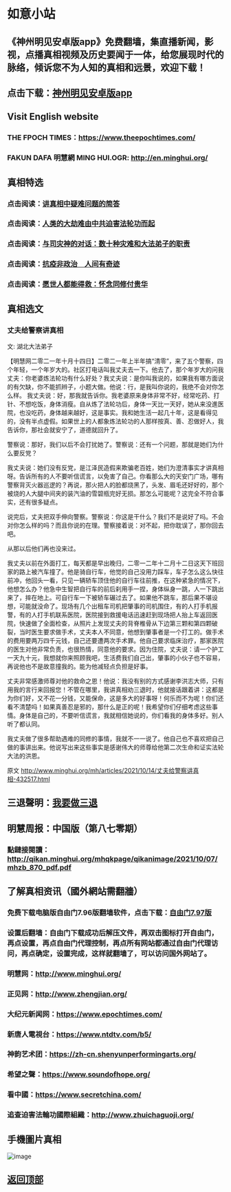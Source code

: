# 如意小站

## 《神州明见安卓版app》免费翻墙，集直播新闻，影视，点播真相视频及历史要闻于一体，给您展现时代的脉络，倾诉您不为人知的真相和远景，欢迎下载！

## 点击下载：[神州明见安卓版app](https://github.com/pinhe91/tuiguang/files/7240768/_5.1.zip)

## Visit English website

### THE FPOCH TIMES：https://www.theepochtimes.com/

### FAKUN DAFA 明慧網 MING HUI.OGR: http://en.minghui.org/

## 真相特选

### 点击阅读：[讲真相中疑难问题的简答](https://github.com/pinhe91/jcxw3/tree/main)

### 点击阅读：[人类的大劫难由中共迫害法轮功而起](https://github.com/pinhe91/jcxw4/tree/main) 

### 点击阅读：[与司灾神的对话：数十种灾难和大法弟子的职责](https://github.com/pinhe91/jcxw1/tree/main) 

### 点击阅读：[抗疫非政治　人间有奇迹](https://github.com/pinhe91/jcxw2/tree/main) 

### 点击阅读：[愿世人都能得救：怀念同修付贵华](https://github.com/pinhe91/jcxw5/tree/main)

## 真相选文

### 丈夫给警察讲真相

文: 湖北大法弟子 

【明慧网二零二一年十月十四日】二零二一年上半年搞“清零”，来了五个警察，四个年轻，一个年岁大的。社区打电话叫我丈夫去一下。他去了，那个年岁大的问我丈夫：你老婆炼法轮功有什么好处？我丈夫说：是你叫我说的，如果我有哪方面说的有欠缺，你不能抓辫子，小题大做。他说：行，是我叫你说的，我绝不会对你怎么样。
我丈夫说：好，那我就告诉你。我老婆原来身体非常不好，经常吃药、打针、不想吃饭，身体消瘦。自从炼了法轮功后，身体一天比一天好，她从来没進医院，也没吃药，身体越来越好，这是事实。我和她生活一起几十年，这是看得见的，没有半点虚假。如果世上的人都象炼法轮功的人那样按真、善、忍做好人，我告诉你，那社会就安宁了，道德就回升了。

警察说：那好，我们以后不会打扰她了。警察说：还有一个问题，那就是她们为什么要反党？

我丈夫说：她们没有反党，是江泽民造假来欺骗老百姓，她们为澄清事实才讲真相呀。告诉所有的人不要听信谎言，以免害了自己。你看那么大的天安门广场，哪有警察背灭火器巡逻的？再说，那火把人的脸都烧黑了，头发、眉毛还好好的，那个被烧的人大腿中间夹的装汽油的雪碧瓶完好无损。那怎么可能呢？这完全不符合事实，还有很多疑点。

说完后，丈夫把双手伸向警察。警察说：你这是干什么？我们不是说好了吗。不会对你怎么样的吗？而且你说的在理。警察接着说：对不起，把你耽误了，那你回去吧。

从那以后他们再也没来过。

我丈夫以前在外面打工，每天都是早出晚归，二零一二年十二月十二日这天下班回家的路上被汽车撞了。他是骑自行车，他觉的自己没用力踩车，车子怎么这么快往前冲，他回头一看，只见一辆轿车顶住他的自行车往前推，在这种紧急的情况下，他想怎么办？他急中生智把自行车的前后刹用手一捏，身体纵身一跳，人一下跳出来了，摔在地上。可自行车一下被轿车碾过去了。如果他不跳车，那后果不堪设想，可能就没命了。现场有几个出租车司机把肇事的司机围住，有的人打手机报警，有的人打手机联系医院，医院接到救援电话迅速赶到现场把人抬上车返回医院，快速做了全面检查，从照片上发现丈夫的背脊椎骨从下边第三颗和第四颗破裂，当时医生要求做手术，丈夫本人不同意，他想到肇事者是一个打工的。做手术的费用要两万四千元钱，自己还要遭两次手术罪。他自己要求临床治疗，那家医院的医生对他非常负责，也很热情，同意他的要求。因为住院，丈夫说：请一个护工一天九十元，我想就你来照顾我吧，生活费我们自己出，肇事的小伙子也不容易，再说他也不是故意撞我的。能为他减轻点负担是好事。

丈夫非常感激师尊对他的救命之恩！他说：我没有别的方式感谢李洪志大师，只有用我的言行来回报您！不管在哪里，我讲真相劝三退时，他就接话跟着讲：这都是为你们好，又不花一分钱，又能保命，这是多大的好事呀！何乐而不为呢！你们还看不清楚吗！如果真善忍是邪的，那什么是正的呢！我希望你们仔细考虑这些事情。身体是自己的，不要听信谎言，我就相信她说的，你们看我的身体多好。别人听了都认同。

我丈夫做了很多帮助遇难的同修的事情，我就不一一说了。他自己也不喜欢把自己做的事讲出来。他说写出来这些事实是感谢伟大的师尊给他第二次生命和证实法轮大法的洪恩。

原文 http://www.minghui.org/mh/articles/2021/10/14/丈夫给警察讲真相-432517.html

## 三退聲明：[我要做三退](http://tuidang.ddns.net/)

## 明慧周报：中国版（第八七零期）

### 點鏈接閱讀：http://qikan.minghui.org/mhqkpage/qikanimage/2021/10/07/mhzb_870_pdf.pdf

## 了解真相资讯（國外網站需翻牆）

### 免费下载电脑版自由门7.96版翻墙软件，点击下载：[自由门7.97版](https://github.com/pinhe91/tuiguang/files/6839679/fg797r.zip)

### 设置后翻墙：自由门下载成功后解压文件，再双击图标打开自由门，再点设置，再点自由门代理控制，再点所有网站都通过自由门代理访问，再点确定，设置完成，这样就翻墙了，可以访问国外网站了。

### 明慧网：http://www.minghui.org/

### 正见网：http://www.zhengjian.org/

### 大纪元新闻网：https://www.epochtimes.com/

### 新唐人電視台：https://www.ntdtv.com/b5/

### 神韵艺术团：https://zh-cn.shenyunperformingarts.org/

### 希望之聲：https://www.soundofhope.org/

### 看中國：https://www.secretchina.com/

### 追查迫害法輪功國際組織：http://www.zhuichaguoji.org/

## 手機圖片真相

![image](https://user-images.githubusercontent.com/79625284/137106124-8fd45444-ee2b-479c-8b57-ee73bfe92252.png)

## [返回顶部](https://git.io/Js3EY)
